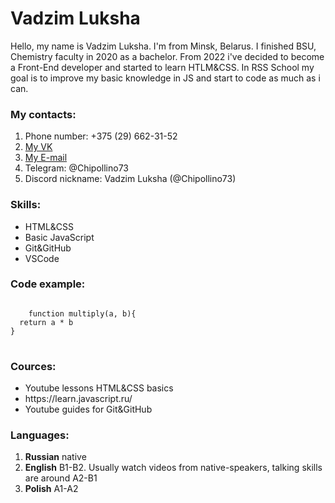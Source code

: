 <h1>Vadzim Luksha</h1>

<p>Hello, my name is Vadzim Luksha. I'm from Minsk, Belarus. I finished BSU, Chemistry faculty in 2020 as a bachelor. 
	From 2022 i've decided to become a Front-End developer and started to learn HTLM&CSS. 
	In RSS School my goal is to improve my basic knowledge in JS and start to code as much as i can.</p>

<h3>My contacts:</h3>
<ol>
	<li> Phone number: +375 (29) 662-31-52</li>
	<li>
		<a href="https://vk.com/chipollino_73" target="_blank">My VK</a>
	</li>
	<li>
		<a href="mailto:vadzimluksha73@gmail.com" target="_blank">My E-mail</a>
	</li>
	<li>Telegram: @Chipollino73</li>
	<li>Discord nickname: Vadzim Luksha (@Chipollino73)</li>
</ol>

<h3>Skills:</h3>
<ul>
	<li>HTML&CSS</li>
	<li>Basic JavaScript</li>
	<li>Git&GitHub</li>
	<li>VSCode</li>
</ul>

<h3>Code example:</h3>
<pre>
<code>
	function multiply(a, b){
  return a * b
}
</code>
</pre>

<h3>Cources:</h3>
<ul>
	<li>Youtube lessons HTML&CSS basics</li>
	<li>https://learn.javascript.ru/</li>
	<li>Youtube guides for Git&GitHub</li>
</ul>

<h3>Languages:</h3>
<ol>
	<li><b>Russian</b> native</li>
	<li><b>English</b> B1-B2. Usually watch videos from native-speakers, talking skills are around A2-B1</li>
	<li><b>Polish</b> A1-A2</li>
</ol>
